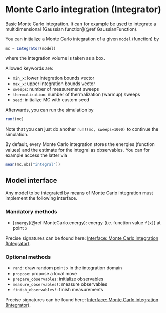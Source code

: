 # Monte Carlo integration (Integrator)

Basic Monte Carlo integration. It can for example be used to integrate a multidimensional [Gaussian function](@ref GaussianFunction).

You can initialize a Monte Carlo integration of a given `model` (function) by
```julia
mc = Integrator(model)
```
where the integration volume is taken as a box.

Allowed keywords are:

* `min_x`: lower integration bounds vector
* `max_x`: upper integration bounds vector
* `sweeps`: number of measurement sweeps
* `thermalization`: number of thermalization (warmup) sweeps
* `seed`: initialize MC with custom seed

Afterwards, you can run the simulation by
```julia
run!(mc)
```

Note that you can just do another `run!(mc, sweeps=1000)` to continue the simulation.

By default, every Monte Carlo integration stores the energies (function values) and the estimate for the integral as observables. You can for example access the latter via

```julia
mean(mc.obs["integral"])
```

## Model interface

Any model to be integrated by means of Monte Carlo integration must implement the following interface.

### Mandatory methods

 * [`energy`](@ref MonteCarlo.energy): energy (i.e. function value `f(x)`) at point `x`

Precise signatures can be found here: [Interface: Monte Carlo integration (Integrator)](@ref).

### Optional methods

 * `rand`: draw random point `x` in the integration domain
 * `propose`: propose a local move
 * `prepare_observables`: initialize observables
 * `measure_observables!`: measure observables
 * `finish_observables!`: finish measurements

 Precise signatures can be found here: [Interface: Monte Carlo integration (Integrator)](@ref).
